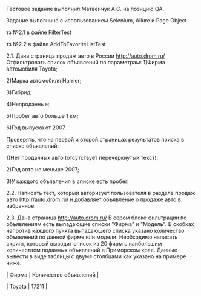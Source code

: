 Тестовое задание выполнил Матвейчук А.С. на позицию QA.

Задание выполнино с использованием Selenium, Allure и Page Object.

тз №2.1 в файле FilterTest

тз №2.2 в файле AddToFavoriteListTest

2.1. Дана страница продаж авто в России http://auto.drom.ru/ Отфильтровать список
объявлений по параметрам:
1)Фирма автомобиля Toyota;

2)Марка автомобиля Harrier;

3)Гибрид;

4)Непроданные;

5)Пробег авто больше 1 км;

6)Год выпуска от 2007.

Проверять, что на первой и второй страницах результатов поиска в списке
объявлений:

1)Нет проданных авто (отсутствует перечеркнутый текст);

2)Год авто не меньше 2007;

3)У каждого объявления в списке есть пробег.


2.2. Написать тест, который авторизует пользователя в разделе продаж авто
http://auto.drom.ru/ и добавляет объявление о продаже авто в избранное.


2.3. Дана страница http://auto.drom.ru/ В сером блоке фильтрации по объявлениям
есть выпадающие списки &quot;Фирма&quot; и &quot;Модель&quot;. В скобках напротив каждого пункта
выпадающего списка указано количество объявлений по данной фирме или модели.
Необходимо написать скрипт, который выводит список из 20 фирм с наибольшим
количеством поданных объявлений в Приморском крае. Данные вывести в виде
таблицы с двумя столбцами как указано на примере ниже.

| Фирма | Количество объявлений |

| Toyota | 17211 |
